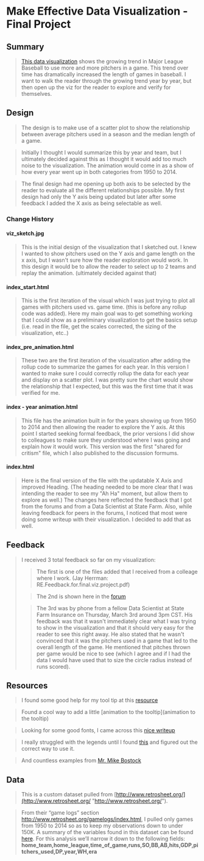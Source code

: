# Make Effective Data Visualization - Final Project
## Summary
>[This data visualization](http://bl.ocks.org/jkbowle/raw/73c5a7abdb0993a08972/ "final version") shows the growing trend in Major League Baseball to use more and more pitchers in a game.  This trend over time has dramatically increased the length of games in baseball.  I want to walk the reader through the growing trend year by year, but then open up the viz for the reader to explore and verify for themselves.

## Design
> The design is to make use of a scatter plot to show the relationship between average pitchers used in a season and the median length of a game.

> Initially I thought I would summarize this by year and team, but I ultimately decided against this as I thought it would add too much noise to the visualization.  The animation would come in as a show of how every year went up in both categories from 1950 to 2014.

> The final design had me opening up both axis to be selected by the reader to evaluate all the different relationships possible.  My first design had only the Y axis being updated but later after some feedback I added the X axis as being selectable as well.

### Change History
#### viz_sketch.jpg
> This is the initial design of the visualization that I sketched out.  I knew I wanted to show pitchers used on the Y axis and game length on the x axis, but I wasn't sure how the reader exploration would work.  In this design it would be to allow the reader to select up to 2 teams and replay the animation.  (ultimately decided against that)

#### index_start.html
> This is the first iteration of the visual which I was just trying to plot all games with pitchers used vs. game time. (this is before any rollup code was added).  Here my main goal was to get something working that I could show as a preliminary visualization to get the basics setup (i.e. read in the file, get the scales corrected, the sizing of the visualization, etc..)

#### index_pre_animation.html
> These two are the first iteration of the visualization after adding the rollup code to summarize the games for each year.  In this version I wanted to make sure I could correctly rollup the data for each year and display on a scatter plot.  I was pretty sure the chart would show the relationship that I expected, but this was the first time that it was verified for me.

#### index - year animation.html
> This file has the animation built in for the years showing up from 1950 to 2014 and then allowing the reader to explore the Y axis.  At this point I started seeking formal feedback, the prior versions I did show to colleagues to make sure they understood where I was going and explain how it would work.  This version was the first "shared for critism" file, which I also published to the discussion formums.

#### index.html
> Here is the final version of the file with the updatable X Axis and improved Heading.  (The heading needed to be more clear that I was intending the reader to see my "Ah Ha" moment, but allow them to explore as well.)  The changes here reflected the feedback that I got from the forums and from a Data Scientist at State Farm.  Also, while leaving feedback for peers in the forums, I noticed that most were doing some writeup with their visualization.  I decided to add that as well.

## Feedback
> I received 3 total feedback so far on my visualization:  
> > The first is one of the files added that I received from a colleage where I work. (Jay Herrman: RE.Feedback.for.final.viz.project.pdf)
>
> > The 2nd is shown here in the [forum](https://discussions.udacity.com/t/final-project-feedback-mlb-game-length/159600 "feedback")
>
> > The 3rd was by phone from a fellow Data Scientist at State Farm Insurance on Thursday, March 3rd around 3pm CST.  His feedback was that it wasn't immediately clear what I was trying to show in the visualization and that it should very easy for the reader to see this right away.  He also stated that he wasn't convinced that it was the pitchers used in a game that led to the overall length of the game.  He mentioned that pitches thrown per game would be nice to see (which I agree and if I had the data I would have used that to size the circle radius instead of runs scored).  

## Resources
> I found some good help for my tool tip at this [resource](http://bl.ocks.org/Caged/6476579 "Gist D3-Tip example")

> Found a cool way to add a little [animation to the tooltip](animation to the tooltip)

> Looking for some good fonts, I came across this [nice writeup](http://www.webdesigndev.com/16-gorgeous-web-safe-fonts-to-use-with-css/)

>  I really struggled with the legends until I found [this](http://d3-legend.susielu.com/ "D3 Legend") and figured out the correct way to use it.

> And countless examples from [Mr. Mike Bostock](https://bost.ocks.org/mike/)

## Data 
>This is a custom dataset pulled from [http://www.retrosheet.org/](http://www.retrosheet.org/ "http://www.retrosheet.org/").

>From their “game logs” section http://www.retrosheet.org/gamelogs/index.html, I pulled only games from 1950 to 2014 so as to keep my observations down to under 150K. A summary of the variables found in this dataset can be found [here](http://www.retrosheet.org/gamelogs/glfields.txt "game data fields"). For this analysis we’ll narrow it down to the following fields:
<strong>home_team,home_league,time_of_game,runs,SO,BB,AB,hits,GDP,pitchers_used,DP,year,WH,era</strong>
